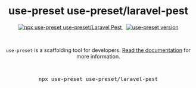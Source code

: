 <p align="center">
  <h1 align="center">use-preset use-preset/laravel-pest</h1>
  <p align="center">
    <a href="https://github.com/use-preset/use-preset/releases">
      <img alt="npx use-preset use-preset/Laravel Pest" src="https://img.shields.io/badge/use--preset-laravel--pest-blue?style=flat-square">
    </a>
    &nbsp;
    <a href="https://www.npmjs.com/package/use-preset">
      <img alt="use-preset version" src="https://img.shields.io/npm/v/use-preset?color=32c854&style=flat-square&label=use-preset">
    </a>
  </p>
  <br />
  <p align="center">
    <code>use-preset</code> is a scaffolding tool for developers. <a href="https://docs.usepreset.dev/">Read the documentation</a> for more information.
  </p>
  <br />
  <pre align="center">npx use-preset use-preset/laravel-pest</pre>
  &nbsp;
<p>
